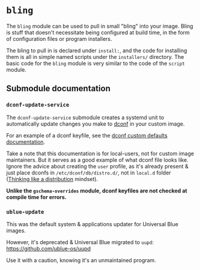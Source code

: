 # `bling`

The `bling` module can be used to pull in small "bling" into your image. Bling is stuff that doesn't necessitate being configured at build time, in the form of configuration files or program installers.

The bling to pull in is declared under `install:`, and the code for installing them is all in simple named scripts under the `installers/` directory. The basic code for the `bling` module is very similar to the code of the `script` module.

## Submodule documentation

### `dconf-update-service`

The `dconf-update-service` submodule creates a systemd unit to automatically update changes you make to [dconf](https://wiki.gnome.org/Projects/dconf) in your custom image.

For an example of a dconf keyfile, see the [dconf custom defaults documentation](https://help.gnome.org/admin/system-admin-guide/stable/dconf-custom-defaults.html.en).

Take a note that this documentation is for local-users, not for custom image maintainers. But it serves as a good example of what dconf file looks like.  
Ignore the advice about creating the `user` profile, as it's already present & just place dconfs in `/etc/dconf/db/distro.d/`, not in `local.d` folder ([Thinking like a distribution](https://blue-build.org/learn/mindset/) mindset).

**Unlike the `gschema-overrides` module, dconf keyfiles are not checked at compile time for errors.**

### `ublue-update`

This was the default system & applications updater for Universal Blue images.

However, it's deprecated & Universal Blue migrated to `uupd`:  
https://github.com/ublue-os/uupd

Use it with a caution, knowing it's an unmaintained program.
